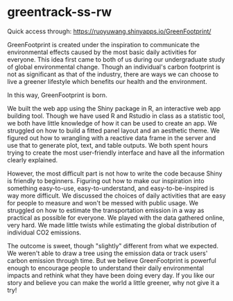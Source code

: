 # greentrack-ss-rw
Quick access through: https://ruoyuwang.shinyapps.io/GreenFootprint/

GreenFootprint is created under the inspiration to communicate the environmental effects caused by the most basic daily activities for everyone. This idea first came to both of us during our undergraduate study of global environmental change. Though an individual's carbon footprint is not as significant as that of the industry, there are ways we can choose to live a greener lifestyle which benefits our health and the environment.

In this way, GreenFootprint is born.

We built the web app using the Shiny package in R, an interactive web app building tool. Though we have used R and Rstudio in class as a statistic tool, we both have little knowledge of how it can be used to create an app. We struggled on how to build a fitted panel layout and an aesthetic theme. We figured out how to wrangling with a reactive data frame in the server and use that to generate plot, text, and table outputs. We both spent hours trying to create the most user-friendly interface and have all the information clearly explained.

However, the most difficult part is not how to write the code because Shiny is friendly to beginners. Figuring out how to make our inspiration into something easy-to-use, easy-to-understand, and easy-to-be-inspired is way more difficult. We discussed the choices of daily activities that are easy for people to measure and won't be messed with public usage. We struggled on how to estimate the transportation emission in a way as practical as possible for everyone. We played with the data gathered online, very hard. We made little twists while estimating the global distribution of individual CO2 emissions.

The outcome is sweet, though "slightly" different from what we expected. We weren't able to draw a tree using the emission data or track users' carbon emission through time. But we believe GreenFootprint is powerful enough to encourage people to understand their daily environmental impacts and rethink what they have been doing every day. If you like our story and believe you can make the world a little greener, why not give it a try!
